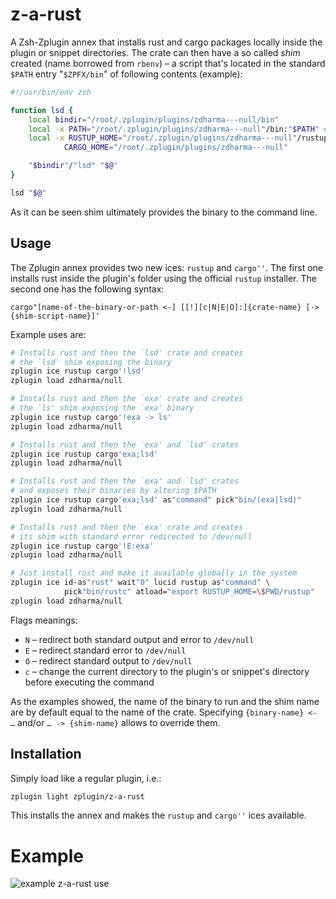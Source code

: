# z-a-rust

A Zsh-Zplugin annex that installs rust and cargo packages locally inside the
plugin or snippet directories. The crate can then have a so called *shim*
created (name borrowed from `rbenv`) – a script that's located in the standard
`$PATH` entry "`$ZPFX/bin`" of following contents (example):

```zsh
#!/usr/bin/env zsh

function lsd {
    local bindir="/root/.zplugin/plugins/zdharma---null/bin"
    local -x PATH="/root/.zplugin/plugins/zdharma---null"/bin:"$PATH" # -x means export
    local -x RUSTUP_HOME="/root/.zplugin/plugins/zdharma---null"/rustup \
            CARGO_HOME="/root/.zplugin/plugins/zdharma---null"

    "$bindir"/"lsd" "$@"
}

lsd "$@"
```

As it can be seen shim ultimately provides the binary to the command line.

## Usage

The Zplugin annex provides two new ices: `rustup` and `cargo''`. The first one
installs rust inside the plugin's folder using the official `rustup` installer.
The second one has the following syntax:

`cargo"[name-of-the-binary-or-path <-] [[!][c|N|E|O]:]{crate-name} [-> {shim-script-name}]'`

Example uses are:

```zsh
# Installs rust and then the `lsd' crate and creates
# the `lsd' shim exposing the binary
zplugin ice rustup cargo'!lsd'
zplugin load zdharma/null

# Installs rust and then the `exa' crate and creates
# the `ls' shim exposing the `exa' binary
zplugin ice rustup cargo'!exa -> ls'
zplugin load zdharma/null

# Installs rust and then the `exa' and `lsd' crates
zplugin ice rustup cargo'exa;lsd'
zplugin load zdharma/null

# Installs rust and then the `exa' and `lsd' crates
# and exposes their binaries by altering $PATH
zplugin ice rustup cargo'exa;lsd' as"command" pick"bin/(exa|lsd)"
zplugin load zdharma/null

# Installs rust and then the `exa' crate and creates
# its shim with standard error redirected to /dev/null
zplugin ice rustup cargo'!E:exa'
zplugin load zdharma/null

# Just install rust and make it available globally in the system
zplugin ice id-as"rust" wait"0" lucid rustup as"command" \
            pick"bin/rustc" atload="export RUSTUP_HOME=\$PWD/rustup"
zplugin load zdharma/null
```

Flags meanings:

- `N` – redirect both standard output and error to `/dev/null`
- `E` – redirect standard error to `/dev/null`
- `O` – redirect standard output to `/dev/null`
- `c` – change the current directory to the plugin's or snippet's directory before
  executing the command

As the examples showed, the name of the binary to run and the shim name are
by default equal to the name of the crate. Specifying `{binary-name} <- …`
and/or `… -> {shim-name}` allows to override them.

## Installation

Simply load like a regular plugin, i.e.:

```zsh
zplugin light zplugin/z-a-rust
```

This installs the annex and makes the `rustup` and `cargo''` ices available.

# Example

![example z-a-rust
use](https://raw.githubusercontent.com/zplugin/z-a-rust/master/images/z-a-rust.png)

<!-- vim:set ft=markdown tw=80 fo+=an1 autoindent: -->
